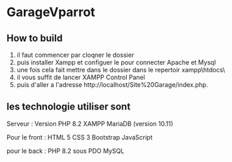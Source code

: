 # GarageVparrot
## How to build
1. il faut commencer par cloqner le dossier 
2. puis installer Xampp et configuer le pour connecter Apache et Mysql
3. une fois cela fait mettre dans le dossier dans le repertoir xampp\htdocs\
4. il vous suffit de lancer XAMPP Control Panel 
5. puis d'aller a l'adresse http://localhost/Site%20Garage/index.php.


## les technologie utiliser sont
Serveur :
  Version PHP 8.2
  XAMPP
  MariaDB (version 10.11)

Pour le front :
  HTML 5
  CSS 3
  Bootstrap
  JavaScript  
  
pour le back :
  PHP 8.2 sous PDO
  MySQL	
